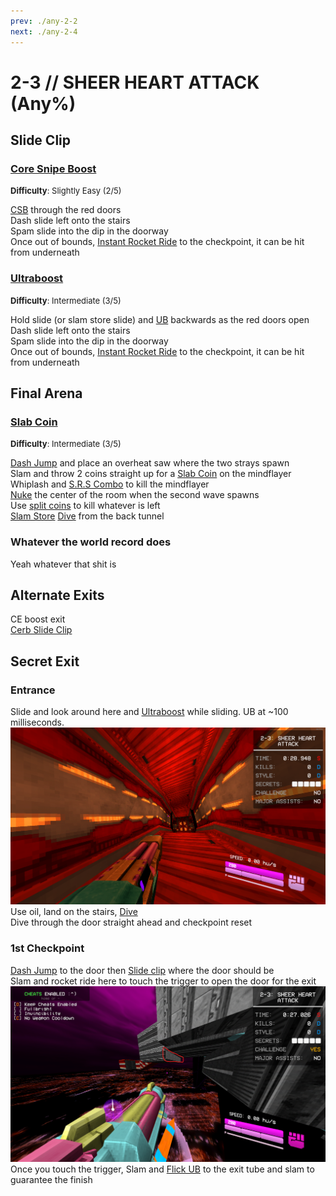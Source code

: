```yaml
---
prev: ./any-2-2
next: ./any-2-4
---
```


# 2-3 // SHEER HEART ATTACK (Any%)

## Slide Clip

### [Core Snipe Boost](https://youtu.be/Jv8iuz0zvoc)
<font size="2">
    <b>Difficulty</b>: Slightly Easy (2/5)
</font>

[CSB](/speedrun-tech.md#csb-core-snipe-boosts) through the red doors <br/>
Dash slide left onto the stairs <br/>
Spam slide into the dip in the doorway <br/>
Once out of bounds, [Instant Rocket Ride](/speedrun-tech.md#instant-rocket-ride) to the checkpoint, it can be hit from underneath <br/>

### [Ultraboost](https://youtu.be/HlkWbGlP140)
<font size="2">
    <b>Difficulty</b>: Intermediate (3/5)
</font>

Hold slide (or slam store slide) and [UB](/speedrun-tech.md#ub-ultraboost) backwards as the red doors open <br/>
Dash slide left onto the stairs <br/>
Spam slide into the dip in the doorway <br/>
Once out of bounds, [Instant Rocket Ride](/speedrun-tech.md#instant-rocket-ride) to the checkpoint, it can be hit from underneath <br/>

## Final Arena

### [Slab Coin](https://youtu.be/0m0KVNSWgoE)
<font size="2">
    <b>Difficulty</b>: Intermediate (3/5)
</font>

[Dash Jump](/speedrun-tech.md#dash-jump) and place an overheat saw where the two strays spawn <br/>
Slam and throw 2 coins straight up for a [Slab Coin](/speedrun-tech.md#slab-coins) on the mindflayer <br/>
Whiplash and [S.R.S Combo](/speedrun-tech.md#srs-combo) to kill the mindflayer <br/>
[Nuke](/speedrun-tech.md#nukes) the center of the room when the second wave spawns <br/>
Use [split coins](/speedrun-tech.md#split-coins) to kill whatever is left <br/>
[Slam Store](/speedrun-tech.md#slam-store) [Dive](/speedrun-tech.md#dives) from the back tunnel <br/>

### Whatever the world record does
Yeah whatever that shit is <br/>

## Alternate Exits
CE boost exit <br/>
[Cerb Slide Clip](https://youtu.be/G8J0pXr85_0) 

## Secret Exit 

### Entrance 

Slide and look around here and [Ultraboost](/speedrun-tech.md#ub-ultraboost) while sliding. UB at ~100 milliseconds. <br/> 
![2-3 entrance ub line up](</../images/2-3-entrance-ub-line-up.png>)
Use oil, land on the stairs, [Dive](/speedrun-tech.md#dives)<br/>
Dive through the door straight ahead and checkpoint reset

### 1st Checkpoint

[Dash Jump](/speedrun-tech.md#dash-jump) to the door then [Slide clip](/speedrun-tech.md#slide-clips) where the door should be <br/>
Slam and rocket ride here to touch the trigger to open the door for the exit <br/>
![2-3 end trigger](</../images/2-3-SE-end-trigger.png>) 
Once you touch the trigger, Slam and [Flick UB](/speedrun-tech.md#flick-ub) to the exit tube and slam to guarantee the finish